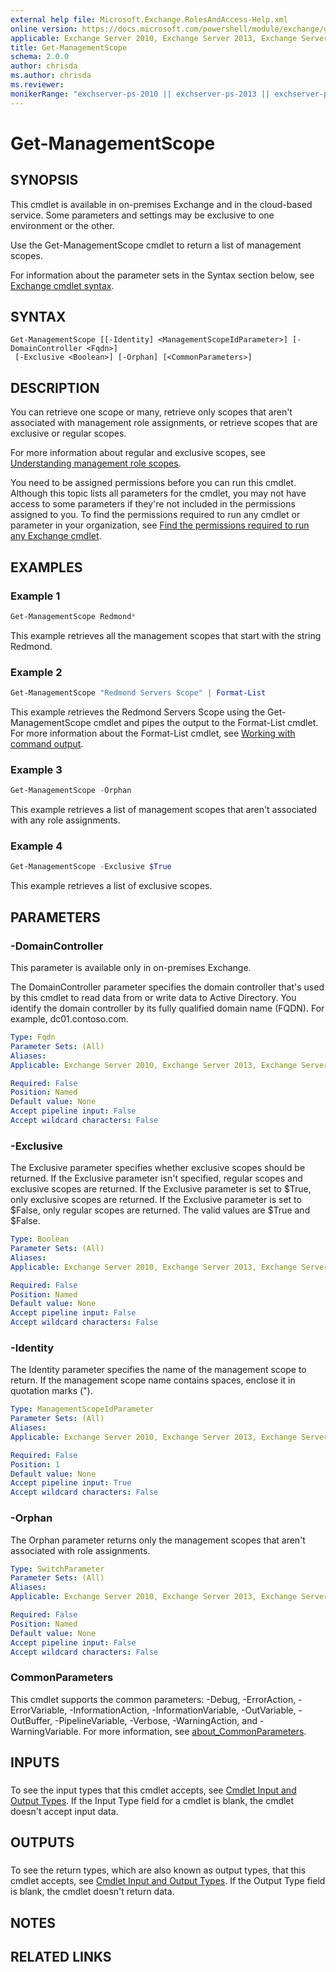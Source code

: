 ```yaml
---
external help file: Microsoft.Exchange.RolesAndAccess-Help.xml
online version: https://docs.microsoft.com/powershell/module/exchange/get-managementscope
applicable: Exchange Server 2010, Exchange Server 2013, Exchange Server 2016, Exchange Server 2019, Exchange Online, Exchange Online Protection
title: Get-ManagementScope
schema: 2.0.0
author: chrisda
ms.author: chrisda
ms.reviewer:
monikerRange: "exchserver-ps-2010 || exchserver-ps-2013 || exchserver-ps-2016 || exchserver-ps-2019 || exchonline-ps || eop-ps"
---
```


# Get-ManagementScope

## SYNOPSIS
This cmdlet is available in on-premises Exchange and in the cloud-based service. Some parameters and settings may be exclusive to one environment or the other.

Use the Get-ManagementScope cmdlet to return a list of management scopes.

For information about the parameter sets in the Syntax section below, see [Exchange cmdlet syntax](https://docs.microsoft.com/powershell/exchange/exchange-cmdlet-syntax).

## SYNTAX

```
Get-ManagementScope [[-Identity] <ManagementScopeIdParameter>] [-DomainController <Fqdn>]
 [-Exclusive <Boolean>] [-Orphan] [<CommonParameters>]
```

## DESCRIPTION
You can retrieve one scope or many, retrieve only scopes that aren't associated with management role assignments, or retrieve scopes that are exclusive or regular scopes.

For more information about regular and exclusive scopes, see [Understanding management role scopes](https://docs.microsoft.com/exchange/understanding-management-role-scopes-exchange-2013-help).

You need to be assigned permissions before you can run this cmdlet. Although this topic lists all parameters for the cmdlet, you may not have access to some parameters if they're not included in the permissions assigned to you. To find the permissions required to run any cmdlet or parameter in your organization, see [Find the permissions required to run any Exchange cmdlet](https://docs.microsoft.com/powershell/exchange/find-exchange-cmdlet-permissions).

## EXAMPLES

### Example 1
```powershell
Get-ManagementScope Redmond*
```

This example retrieves all the management scopes that start with the string Redmond.

### Example 2
```powershell
Get-ManagementScope "Redmond Servers Scope" | Format-List
```

This example retrieves the Redmond Servers Scope using the Get-ManagementScope cmdlet and pipes the output to the Format-List cmdlet. For more information about the Format-List cmdlet, see [Working with command output](https://docs.microsoft.com/exchange/working-with-command-output-exchange-2013-help).

### Example 3
```powershell
Get-ManagementScope -Orphan
```

This example retrieves a list of management scopes that aren't associated with any role assignments.

### Example 4
```powershell
Get-ManagementScope -Exclusive $True
```

This example retrieves a list of exclusive scopes.

## PARAMETERS

### -DomainController
This parameter is available only in on-premises Exchange.

The DomainController parameter specifies the domain controller that's used by this cmdlet to read data from or write data to Active Directory. You identify the domain controller by its fully qualified domain name (FQDN). For example, dc01.contoso.com.

```yaml
Type: Fqdn
Parameter Sets: (All)
Aliases:
Applicable: Exchange Server 2010, Exchange Server 2013, Exchange Server 2016, Exchange Server 2019

Required: False
Position: Named
Default value: None
Accept pipeline input: False
Accept wildcard characters: False
```

### -Exclusive
The Exclusive parameter specifies whether exclusive scopes should be returned. If the Exclusive parameter isn't specified, regular scopes and exclusive scopes are returned. If the Exclusive parameter is set to $True, only exclusive scopes are returned. If the Exclusive parameter is set to $False, only regular scopes are returned. The valid values are $True and $False.

```yaml
Type: Boolean
Parameter Sets: (All)
Aliases:
Applicable: Exchange Server 2010, Exchange Server 2013, Exchange Server 2016, Exchange Server 2019, Exchange Online, Exchange Online Protection

Required: False
Position: Named
Default value: None
Accept pipeline input: False
Accept wildcard characters: False
```

### -Identity
The Identity parameter specifies the name of the management scope to return. If the management scope name contains spaces, enclose it in quotation marks (").

```yaml
Type: ManagementScopeIdParameter
Parameter Sets: (All)
Aliases:
Applicable: Exchange Server 2010, Exchange Server 2013, Exchange Server 2016, Exchange Server 2019, Exchange Online, Exchange Online Protection

Required: False
Position: 1
Default value: None
Accept pipeline input: True
Accept wildcard characters: False
```

### -Orphan
The Orphan parameter returns only the management scopes that aren't associated with role assignments.

```yaml
Type: SwitchParameter
Parameter Sets: (All)
Aliases:
Applicable: Exchange Server 2010, Exchange Server 2013, Exchange Server 2016, Exchange Server 2019, Exchange Online, Exchange Online Protection

Required: False
Position: Named
Default value: None
Accept pipeline input: False
Accept wildcard characters: False
```

### CommonParameters
This cmdlet supports the common parameters: -Debug, -ErrorAction, -ErrorVariable, -InformationAction, -InformationVariable, -OutVariable, -OutBuffer, -PipelineVariable, -Verbose, -WarningAction, and -WarningVariable. For more information, see [about_CommonParameters](https://go.microsoft.com/fwlink/p/?LinkID=113216).

## INPUTS

###  
To see the input types that this cmdlet accepts, see [Cmdlet Input and Output Types](https://go.microsoft.com/fwlink/p/?LinkId=616387). If the Input Type field for a cmdlet is blank, the cmdlet doesn't accept input data.

## OUTPUTS

###  
To see the return types, which are also known as output types, that this cmdlet accepts, see [Cmdlet Input and Output Types](https://go.microsoft.com/fwlink/p/?LinkId=616387). If the Output Type field is blank, the cmdlet doesn't return data.

## NOTES

## RELATED LINKS
